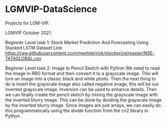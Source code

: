 # LGMVIP-DataScience
Projects for LGM-VIP.


LGMVIP October 2021.

Beginner Level task 1: Stock Market Prediction And Forecasting Using Stacked LSTM
Dataset Link: https://raw.githubusercontent.com/mwitiderrick/stockprice/master/NSE-TATAGLOBAL.csv

Beginner Level task 2: Image to Pencil Sketch with Python
We need to read the image in RBG format and then convert it to a grayscale image. This will turn an image into a classic black and white photo. Then the next thing to do is invert the grayscale image also called negative image, this will be our inverted grayscale image. Inversion can be used to enhance details. Then we can finally create the pencil sketch by mixing the grayscale image with the inverted blurry image. This can be done by dividing the grayscale image by the inverted blurry image. Since images are just arrays, we can easily do this programmatically using the divide function from the cv2 library in Python.
